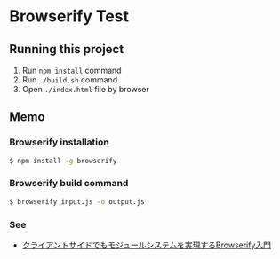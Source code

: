 # Browserify Test

## Running this project

1. Run `npm install` command
1. Run `./build.sh` command
1. Open `./index.html` file by browser

## Memo

### Browserify installation

```bash
$ npm install -g browserify
```

### Browserify build command

```bash
$ browserify input.js -o output.js
```

### See

* [クライアントサイドでもモジュールシステムを実現するBrowserify入門](http://blog.tsumikiinc.com/article/20150129_browserify.html)
